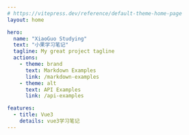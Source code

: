 ```yaml
---
# https://vitepress.dev/reference/default-theme-home-page
layout: home

hero:
  name: "XiaoGuo Studying"
  text: "小果学习笔记"
  tagline: My great project tagline
  actions:
    - theme: brand
      text: Markdown Examples
      link: /markdown-examples
    - theme: alt
      text: API Examples
      link: /api-examples

features:
  - title: Vue3
    details: vue3学习笔记
---
```


